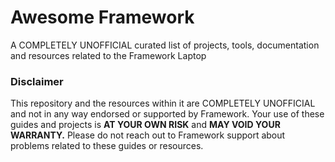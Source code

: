 # Awesome Framework
A COMPLETELY UNOFFICIAL curated list of projects, tools, documentation and resources related to the Framework Laptop

### Disclaimer
This repository and the resources within it are COMPLETELY UNOFFICIAL and not in any way endorsed
or supported by Framework. Your use of these guides and projects is **AT YOUR OWN RISK** and 
**MAY VOID YOUR WARRANTY.** Please do not reach out to Framework support about problems related
to these guides or resources.

